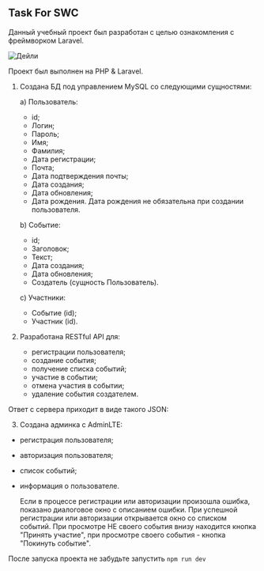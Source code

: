 
## Task For SWC

Данный учебный проект был разработан с целью ознакомления с фреймворком Laravel.

![Дейли](https://github.com/Alisa-Bellium/taskForSWC/blob/main/image.png)


Проект был выполнен на PHP & Laravel.
1. Создана БД под управлением MySQL со следующими сущностями:
   
    а) Пользователь:
   - id;
   - Логин;
   - Пароль;
   - Имя;
   - Фамилия;
   - Дата регистрации;
   - Почта;
   - Дата подтверждения почты;
   - Дата создания;
   - Дата обновления;
   - Дата рождения.
     Дата рождения не обязательна при создании пользователя.
   
   b) Событие:
   - id;
   - Заголовок;
   - Текст;
   - Дата создания;
   - Дата обновления;
   - Создатель (сущность Пользователь).
   
    с) Участники:
   - Событие (id);
   - Участник (id).
    

2. Разработана RESTful API для:
   - регистрации пользователя; 
   - создание события;
   - получение списка событий;
   - участие в событии;
   - отмена участия в событии;
   - удаление события создателем.

Ответ с сервера приходит в виде такого JSON: 

3. Создана админка с AdminLTE:
- регистрация пользователя;
- авторизация пользователя;
- список событий;
- информация о пользователе.


  Если в процессе регистрации или авторизации произошла ошибка, показано диалоговое окно с описанием ошибки. При успешной регистрации или авторизации открывается окно со списком событий.
  При просмотре НЕ своего события внизу находится кнопка "Принять участие", при просмотре своего события - кнопка "Покинуть событие".

 После запуска проекта не забудьте запустить
`npm run dev`
